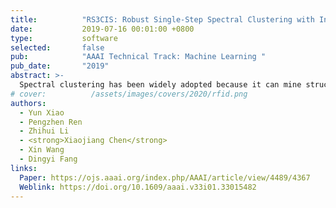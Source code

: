 ```yaml
---
title:          "RS3CIS: Robust Single-Step Spectral Clustering with Intrinsic Subspace"
date:           2019-07-16 00:01:00 +0800
type:           software
selected:       false
pub:            "AAAI Technical Track: Machine Learning "
pub_date:       "2019"
abstract: >-
  Spectral clustering has been widely adopted because it can mine structures between data clusters. The clustering performance of spectral clustering depends largely on the quality of the constructed affinity graph, especially when the data has noise. Subspace learning can transform the original input features to a low-dimensional subspace and help to produce a robust method. Therefore, how to learn an intrinsic subspace and construct a pure affinity graph on a dataset with noise is a challenge in spectral clustering. In order to deal with this challenge, a new Robust Single-Step Spectral Clustering with Intrinsic Subspace (RS3CIS) method is proposed in this paper. RS3CIS uses a local representation method that projects the original data into a low-dimensional subspace through a row-sparse transformation matrix and uses the `2,1-norm of the transformation matrix as a penalty term to achieve noise suppression. In addition, RS3CIS introduces Laplacian matrix rank constraint so that it can output an affinity graph with an explicit clustering structure, which makes the final clustering result to be obtained in a single-step of constructing an affinity matrix. One synthetic dataset and six real benchmark datasets are used to verify the performance of the proposed method by performing clustering and projection experiments. Experimental results show that RS3CIS outperforms the related methods with respect to clustering quality, robustness and dimension reduction. 
# cover:          /assets/images/covers/2020/rfid.png
authors:
  - Yun Xiao
  - Pengzhen Ren
  - Zhihui Li
  - <strong>Xiaojiang Chen</strong>
  - Xin Wang
  - Dingyi Fang
links:
  Paper: https://ojs.aaai.org/index.php/AAAI/article/view/4489/4367
  Weblink: https://doi.org/10.1609/aaai.v33i01.33015482
---
```


